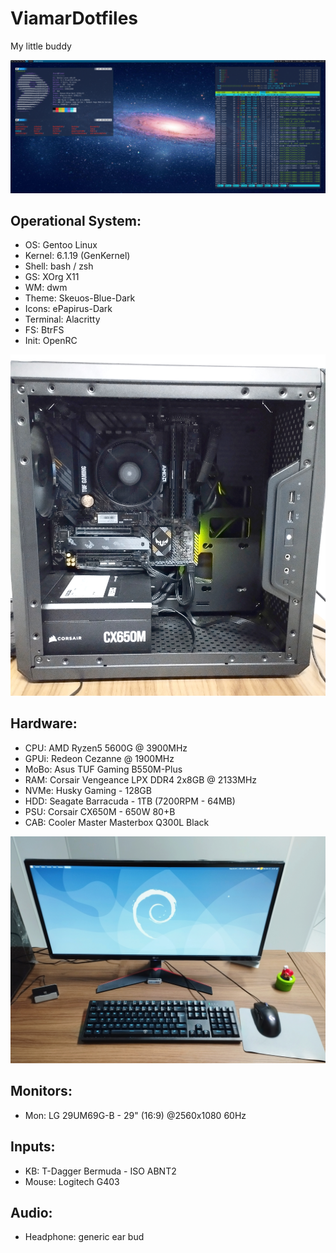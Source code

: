 # ViamarDotfiles


My little buddy


![Neofetch](https://github.com/jKy0n/ViamarDotfiles/blob/main/midia/neofetch-13-apr-2023.png)

## Operational System:

- OS: Gentoo Linux
- Kernel: 6.1.19 (GenKernel)
- Shell: bash / zsh
- GS: XOrg X11
- WM: dwm
- Theme: Skeuos-Blue-Dark
- Icons: ePapirus-Dark
- Terminal: Alacritty
- FS: BtrFS
- Init: OpenRC


![Theseus Machine](https://github.com/jKy0n/ViamarDotfiles/blob/main/midia/Viamar-27-Mar-2023.jpg)


## Hardware:

- CPU: AMD Ryzen5 5600G @ 3900MHz
- GPUi: Redeon Cezanne @ 1900MHz
- MoBo: Asus TUF Gaming B550M-Plus
- RAM: Corsair Vengeance LPX DDR4 2x8GB @ 2133MHz
- NVMe: Husky Gaming - 128GB
- HDD: Seagate Barracuda - 1TB (7200RPM - 64MB)
- PSU: Corsair CX650M - 650W 80+B
- CAB: Cooler Master Masterbox Q300L Black


![Peripherals](https://github.com/jKy0n/ViamarDotfiles/blob/main/midia/myDesktop-27-Mar-2023.jpg)


## Monitors:

- Mon: LG 29UM69G-B - 29" (16:9) @2560x1080 60Hz


## Inputs:

- KB: T-Dagger Bermuda - ISO ABNT2
- Mouse: Logitech G403


## Audio:

- Headphone: generic ear bud